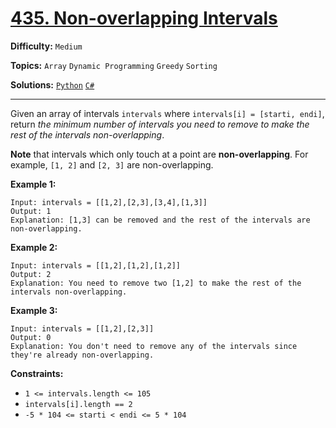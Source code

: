 # [435. Non-overlapping Intervals](https://leetcode.com/problems/non-overlapping-intervals/)

**Difficulty:** `Medium`

**Topics:** `Array` `Dynamic Programming` `Greedy` `Sorting`

**Solutions:** [`Python`](../../src/python/challenges/problems/non_overlapping_intervals_test.py) [`C#`](../../src/csharp/challenges/Problems/NonOverlappingIntervals.cs)

---

Given an array of intervals `intervals` where `intervals[i] = [starti, endi]`, return *the minimum number of intervals you need to remove to make the rest of the intervals non-overlapping*.

**Note** that intervals which only touch at a point are **non-overlapping**. For example, `[1, 2]` and `[2, 3]` are non-overlapping.

**Example 1:**

```
Input: intervals = [[1,2],[2,3],[3,4],[1,3]]
Output: 1
Explanation: [1,3] can be removed and the rest of the intervals are non-overlapping.
```

**Example 2:**

```
Input: intervals = [[1,2],[1,2],[1,2]]
Output: 2
Explanation: You need to remove two [1,2] to make the rest of the intervals non-overlapping.
```

**Example 3:**

```
Input: intervals = [[1,2],[2,3]]
Output: 0
Explanation: You don't need to remove any of the intervals since they're already non-overlapping.
```

**Constraints:**

* `1 <= intervals.length <= 105`
* `intervals[i].length == 2`
* `-5 * 104 <= starti < endi <= 5 * 104`